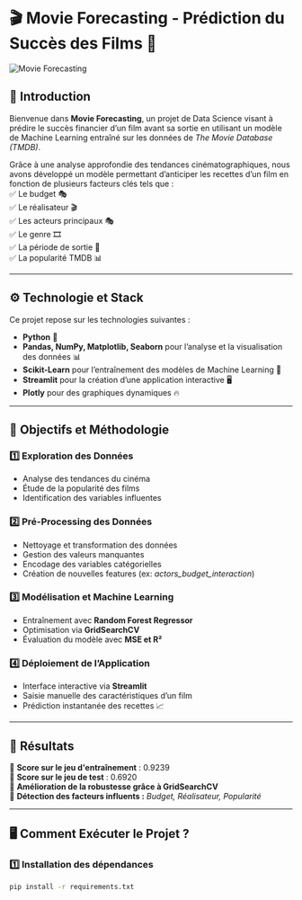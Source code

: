 # 🎬 Movie Forecasting - Prédiction du Succès des Films 🚀  

![Movie Forecasting](https://i.imgur.com/AfFp7pu.png)  

## 📌 Introduction  
Bienvenue dans **Movie Forecasting**, un projet de Data Science visant à prédire le succès financier d’un film avant sa sortie en utilisant un modèle de Machine Learning entraîné sur les données de *The Movie Database (TMDB)*.  

Grâce à une analyse approfondie des tendances cinématographiques, nous avons développé un modèle permettant d’anticiper les recettes d’un film en fonction de plusieurs facteurs clés tels que :  
✅ Le budget 🎭  
✅ Le réalisateur 🎬  
✅ Les acteurs principaux 🎭  
✅ Le genre 🎞️  
✅ La période de sortie 📆  
✅ La popularité TMDB 📊  

---  

## ⚙️ Technologie et Stack  
Ce projet repose sur les technologies suivantes :  
- **Python** 🐍  
- **Pandas, NumPy, Matplotlib, Seaborn** pour l’analyse et la visualisation des données 📊  
- **Scikit-Learn** pour l’entraînement des modèles de Machine Learning 🤖  
- **Streamlit** pour la création d’une application interactive 🖥️  
- **Plotly** pour des graphiques dynamiques 🔥  

---

## 🎯 Objectifs et Méthodologie  

### 1️⃣ **Exploration des Données**  
- Analyse des tendances du cinéma  
- Étude de la popularité des films  
- Identification des variables influentes  

### 2️⃣ **Pré-Processing des Données**  
- Nettoyage et transformation des données  
- Gestion des valeurs manquantes  
- Encodage des variables catégorielles  
- Création de nouvelles features (ex: *actors_budget_interaction*)  

### 3️⃣ **Modélisation et Machine Learning**  
- Entraînement avec **Random Forest Regressor**  
- Optimisation via **GridSearchCV**  
- Évaluation du modèle avec **MSE et R²**  

### 4️⃣ **Déploiement de l’Application**  
- Interface interactive via **Streamlit**  
- Saisie manuelle des caractéristiques d’un film  
- Prédiction instantanée des recettes 📈  

---

## 🚀 Résultats  
🔹 **Score sur le jeu d'entraînement** : 0.9239  
🔹 **Score sur le jeu de test** : 0.6920  
🔹 **Amélioration de la robustesse grâce à GridSearchCV**  
🔹 **Détection des facteurs influents :** *Budget, Réalisateur, Popularité*  

---

## 🖥️ Comment Exécuter le Projet ?  
### 1️⃣ **Installation des dépendances**
```bash
pip install -r requirements.txt